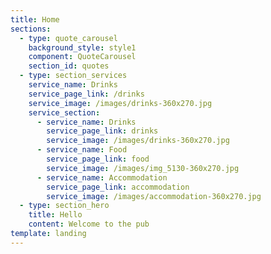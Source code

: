```yaml
---
title: Home
sections:
  - type: quote_carousel
    background_style: style1
    component: QuoteCarousel
    section_id: quotes
  - type: section_services
    service_name: Drinks
    service_page_link: /drinks
    service_image: /images/drinks-360x270.jpg
    service_section:
      - service_name: Drinks
        service_page_link: drinks
        service_image: /images/drinks-360x270.jpg
      - service_name: Food
        service_page_link: food
        service_image: /images/img_5130-360x270.jpg
      - service_name: Accommodation
        service_page_link: accommodation
        service_image: /images/accommodation-360x270.jpg
  - type: section_hero
    title: Hello
    content: Welcome to the pub
template: landing
---
```

